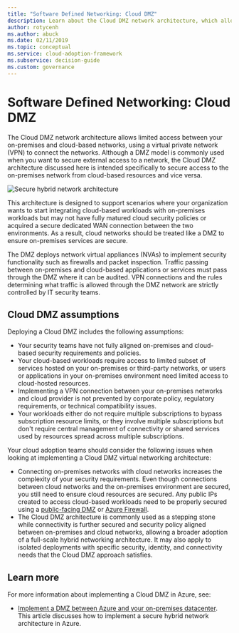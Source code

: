 ```yaml
---
title: "Software Defined Networking: Cloud DMZ"
description: Learn about the Cloud DMZ network architecture, which allows limited access between your on-premises and cloud-based networks by using a VPN.
author: rotycenh
ms.author: abuck
ms.date: 02/11/2019
ms.topic: conceptual
ms.service: cloud-adoption-framework
ms.subservice: decision-guide
ms.custom: governance
---
```


# Software Defined Networking: Cloud DMZ

The Cloud DMZ network architecture allows limited access between your on-premises and cloud-based networks, using a virtual private network (VPN) to connect the networks. Although a DMZ model is commonly used when you want to secure external access to a network, the Cloud DMZ architecture discussed here is intended specifically to secure access to the on-premises network from cloud-based resources and vice versa.

![Secure hybrid network architecture](https://docs.microsoft.com/azure/architecture/reference-architectures/dmz/images/dmz-private.png)

This architecture is designed to support scenarios where your organization wants to start integrating cloud-based workloads with on-premises workloads but may not have fully matured cloud security policies or acquired a secure dedicated WAN connection between the two environments. As a result, cloud networks should be treated like a DMZ to ensure on-premises services are secure.

The DMZ deploys network virtual appliances (NVAs) to implement security functionality such as firewalls and packet inspection. Traffic passing between on-premises and cloud-based applications or services must pass through the DMZ where it can be audited. VPN connections and the rules determining what traffic is allowed through the DMZ network are strictly controlled by IT security teams.

## Cloud DMZ assumptions

Deploying a Cloud DMZ includes the following assumptions:

- Your security teams have not fully aligned on-premises and cloud-based security requirements and policies.
- Your cloud-based workloads require access to limited subset of services hosted on your on-premises or third-party networks, or users or applications in your on-premises environment need limited access to cloud-hosted resources.
- Implementing a VPN connection between your on-premises networks and cloud provider is not prevented by corporate policy, regulatory requirements, or technical compatibility issues.
- Your workloads either do not require multiple subscriptions to bypass subscription resource limits, or they involve multiple subscriptions but don't require central management of connectivity or shared services used by resources spread across multiple subscriptions.

Your cloud adoption teams should consider the following issues when looking at implementing a Cloud DMZ virtual networking architecture:

- Connecting on-premises networks with cloud networks increases the complexity of your security requirements. Even though connections between cloud networks and the on-premises environment are secured, you still need to ensure cloud resources are secured. Any public IPs created to access cloud-based workloads need to be properly secured using a [public-facing DMZ](https://docs.microsoft.com/azure/architecture/reference-architectures/dmz/secure-vnet-dmz?toc=/azure/cloud-adoption-framework/toc.json&bc=/azure/cloud-adoption-framework/_bread/toc.json) or [Azure Firewall](https://docs.microsoft.com/azure/firewall/overview).
- The Cloud DMZ architecture is commonly used as a stepping stone while connectivity is further secured and security policy aligned between on-premises and cloud networks, allowing a broader adoption of a full-scale hybrid networking architecture. It may also apply to isolated deployments with specific security, identity, and connectivity needs that the Cloud DMZ approach satisfies.

## Learn more

For more information about implementing a Cloud DMZ in Azure, see:

- [Implement a DMZ between Azure and your on-premises datacenter](https://docs.microsoft.com/azure/architecture/reference-architectures/dmz/secure-vnet-dmz). This article discusses how to implement a secure hybrid network architecture in Azure.
